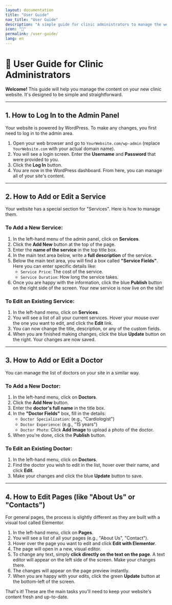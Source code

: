```yaml
---
layout: documentation
title: "User Guide"
nav_title: "User Guide"
description: "A simple guide for clinic administrators to manage the website content."
icon: "👤"
permalink: /user-guide/
lang: en
---
```


# 👤 User Guide for Clinic Administrators

**Welcome!** This guide will help you manage the content on your new clinic website. It's designed to be simple and straightforward.

---

## 1. How to Log In to the Admin Panel

Your website is powered by WordPress. To make any changes, you first need to log in to the admin area.

1.  Open your web browser and go to `YourWebsite.com/wp-admin` (replace `YourWebsite.com` with your actual domain name).
2.  You will see a login screen. Enter the **Username** and **Password** that were provided to you.
3.  Click the **Log In** button.
4.  You are now in the WordPress dashboard. From here, you can manage all of your site's content.

---

## 2. How to Add or Edit a Service

Your website has a special section for "Services". Here is how to manage them.

### To Add a New Service:

1.  In the left-hand menu of the admin panel, click on **Services**.
2.  Click the **Add New** button at the top of the page.
3.  Enter the **name of the service** in the top title box.
4.  In the main text area below, write a **full description** of the service.
5.  Below the main text area, you will find a box called **"Service Fields"**. Here you can enter specific details like:
    *   `Service Price`: The cost of the service.
    *   `Service Duration`: How long the service takes.
6.  Once you are happy with the information, click the blue **Publish** button on the right side of the screen. Your new service is now live on the site!

### To Edit an Existing Service:

1.  In the left-hand menu, click on **Services**.
2.  You will see a list of all your current services. Hover your mouse over the one you want to edit, and click the **Edit** link.
3.  You can now change the title, description, or any of the custom fields.
4.  When you are finished making changes, click the blue **Update** button on the right. Your changes are now saved.

---

## 3. How to Add or Edit a Doctor

You can manage the list of doctors on your site in a similar way.

### To Add a New Doctor:

1.  In the left-hand menu, click on **Doctors**.
2.  Click the **Add New** button.
3.  Enter the **doctor's full name** in the title box.
4.  In the **"Doctor Fields"** box, fill in the details:
    *   `Doctor Specialization`: (e.g., "Cardiologist")
    *   `Doctor Experience`: (e.g., "15 years")
    *   `Doctor Photo`: Click **Add Image** to upload a photo of the doctor.
5.  When you're done, click the **Publish** button.

### To Edit an Existing Doctor:

1.  In the left-hand menu, click on **Doctors**.
2.  Find the doctor you wish to edit in the list, hover over their name, and click **Edit**.
3.  Make your changes and click the blue **Update** button to save.

---

## 4. How to Edit Pages (like "About Us" or "Contacts")

For general pages, the process is slightly different as they are built with a visual tool called Elementor.

1.  In the left-hand menu, click on **Pages**.
2.  You will see a list of all your pages (e.g., "About Us", "Contact").
3.  Hover over the page you want to edit and click **Edit with Elementor**.
4.  The page will open in a new, visual editor.
5.  To change any text, simply **click directly on the text on the page**. A text editor will appear on the left side of the screen. Make your changes there.
6.  The changes will appear on the page preview instantly.
7.  When you are happy with your edits, click the green **Update** button at the bottom-left of the screen.

That's it! These are the main tasks you'll need to keep your website's content fresh and up-to-date.